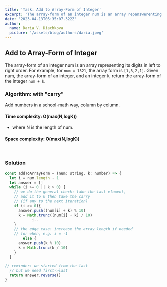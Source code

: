 ```yaml
---
title: 'Task: Add to Array-Form of Integer'
excerpt: 'The array-form of an integer num is an array repanswerenting its digits in left to right order. For example, for num = 1321, the array form is [1,3,2,1]. Given num, the array-form of an integer, and an integer k, return the array-form of the integer num + k.'
date: '2023-04-13T05:35:07.322Z'
author:
  name: Daria V. Diachkova
  picture: '/assets/blog/authors/daria.jpeg'
---
```

## Add to Array-Form of Integer

The array-form of an integer num is an array representing its digits in left to right order. For example, for `num = 1321`, the array form is `[1,3,2,1]`. Given num, the array-form of an integer, and an integer `k`, return the array-form of the integer `num + k`.

### Algorithm: with "carry"
Add numbers in a school-math way, column by column.

####  Time complexity: O(max⁡(N,log⁡K)) 
- where N is the length of num.
#### Space complexity: O(max⁡(N,log⁡K))

<br />

### Solution

```js
const addToArrayForm = (num: string, k: number) => {
  let i = num.length - 1
  let answer = []
  while (i >= 0 || k > 0) {
	// we do the general check: take the last element,
    // add it to k then take the carry 
    // (if any to the next iteration) 
    if (i >= 0){
      answer.push((num[i] + k) % 10)
      k = Math.trunc((num[i] + k) / 10)
			i--
    } 
	// the edge case: increase the array length if needed
    // for when, e.g. i = -1
		else {
      answer.push(k % 10)
      k = Math.trunc(k / 10)
    }
  }

// reminder: we started from the last
  // but we need first->last
  return answer.reverse()
}
```
